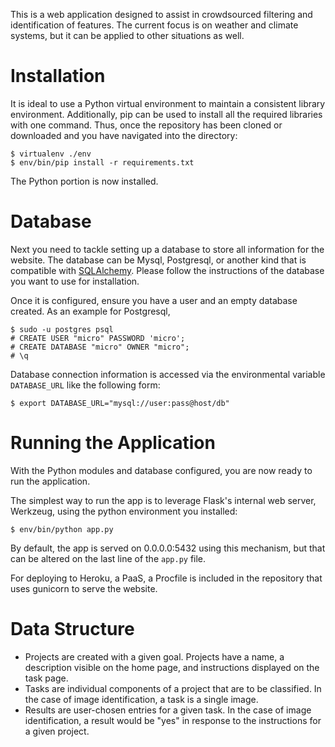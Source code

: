 
This is a web application designed to assist in crowdsourced filtering and identification of features. The current focus is on weather and climate systems, but it can be applied to other situations as well.

Installation
============

It is ideal to use a Python virtual environment to maintain a consistent library environment. Additionally, pip can be used to install all the required libraries with one command. Thus, once the repository has been cloned or downloaded and you have navigated into the directory:

~~~
$ virtualenv ./env
$ env/bin/pip install -r requirements.txt
~~~

The Python portion is now installed.

Database
========

Next you need to tackle setting up a database to store all information for the website. The database can be Mysql, Postgresql, or another kind that is compatible with [SQLAlchemy](http://www.sqlalchemy.org/). Please follow the instructions of the database you want to use for installation.

Once it is configured, ensure you have a user and an empty database created. As an example for Postgresql,

~~~
$ sudo -u postgres psql
# CREATE USER "micro" PASSWORD 'micro';
# CREATE DATABASE "micro" OWNER "micro";
# \q
~~~

Database connection information is accessed via the environmental variable `DATABASE_URL` like the following form:

~~~
$ export DATABASE_URL="mysql://user:pass@host/db"
~~~

Running the Application
=======================

With the Python modules and database configured, you are now ready to run the application.

The simplest way to run the app is to leverage Flask's internal web server, Werkzeug, using the python environment you installed:

~~~
$ env/bin/python app.py
~~~

By default, the app is served on 0.0.0.0:5432 using this mechanism, but that can be altered on the last line of the `app.py` file.

For deploying to Heroku, a PaaS, a Procfile is included in the repository that uses gunicorn to serve the website.

Data Structure
==============

* Projects are created with a given goal. Projects have a name, a description visible on the home page, and instructions displayed on the task page.
* Tasks are individual components of a project that are to be classified. In the case of image identification, a task is a single image.
* Results are user-chosen entries for a given task. In the case of image identification, a result would be "yes" in response to the instructions for a given project.

